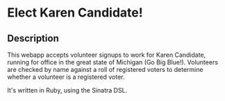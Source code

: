 # Elect Karen Candidate!

## Description

This webapp accepts volunteer signups to work for Karen Candidate, running for office in the great state of Michigan (Go Big Blue!). Volunteers are checked by name against a roll of registered voters to determine whether a volunteer is a registered voter.

It's written in Ruby, using the Sinatra DSL. 